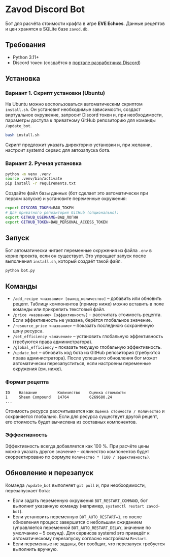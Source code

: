 # Zavod Discord Bot

Бот для расчёта стоимости крафта в игре **EVE Echoes**. Данные рецептов и цен
хранятся в SQLite базе `zavod.db`.

## Требования

- Python 3.11+
- Discord токен (создаётся в [портале разработчика Discord](https://discord.com/developers/applications))

## Установка

### Вариант 1. Скрипт установки (Ubuntu)

На Ubuntu можно воспользоваться автоматическим скриптом `install.sh`. Он установит
необходимые зависимости, создаст виртуальное окружение, запросит Discord токен и,
при необходимости, параметры доступа к приватному GitHub репозиторию для команды
`/update_bot`.

```bash
bash install.sh
```

Скрипт предложит указать директорию установки и, при желании, настроит systemd
сервис для автозапуска бота.

### Вариант 2. Ручная установка

```bash
python -m venv .venv
source .venv/bin/activate
pip install -r requirements.txt
```

Создайте файл базы данных (бот сделает это автоматически при первом запуске)
и установите переменные окружения:

```bash
export DISCORD_TOKEN=ВАШ_ТОКЕН
# Для приватного репозитория GitHub (опционально):
export GITHUB_USERNAME=ВАШ_ЛОГИН
export GITHUB_TOKEN=ВАШ_PERSONAL_ACCESS_TOKEN
```

## Запуск

Бот автоматически читает переменные окружения из файла `.env` в корне проекта,
если он существует. Это упрощает запуск после выполнения `install.sh`, который
создаёт такой файл.

```bash
python bot.py
```

## Команды

- `/add_recipe <название> [выход_количество]` – добавить или обновить рецепт.
  Таблицу компонентов (пример ниже) можно вставить в поле команды или прикрепить
  текстовый файл.
- `/price <название> [эффективность]` – рассчитать стоимость рецепта. Если
  эффективность не указана, берётся глобальное значение.
- `/resource_price <название>` – показать последнюю сохранённую цену ресурса.
- `/set_efficiency <значение>` – установить глобальную эффективность (требуются
  права администратора).
- `/global_efficiency` – показать текущую глобальную эффективность.
- `/update_bot` – обновить код бота из GitHub репозитория (требуются права
  администратора). После успешного обновления бот может автоматически
  перезапуститься, если настроены переменные окружения (см. ниже).

### Формат рецепта

```
ID    Название         Количество    Оценка стоимости
1     Sheen Compound   14764         6269680.24
...
```

Стоимость ресурса рассчитывается как `Оценка стоимости / Количество` и
сохраняется глобально. Если для ресурса существует другой рецепт, его стоимость
будет вычислена из составных компонентов.

### Эффективность

Эффективность всегда добавляется как 100 %. При расчёте цены можно указать
другое значение – количество компонентов будет скорректировано по формуле
`Количество * (100 / эффективность)`.

## Обновление и перезапуск

Команда `/update_bot` выполняет `git pull` и, при необходимости, перезапускает
бота:

- Если задать переменную окружения `BOT_RESTART_COMMAND`, бот выполнит указанную
  команду (например, `systemctl restart zavod-bot`).
- Если установить переменную `BOT_AUTO_RESTART=1`, то после обновления процесс
  завершится с небольшим ожиданием (управляется переменной
  `BOT_AUTO_RESTART_DELAY`, значение по умолчанию – 5 секунд). Для сервисов
  systemd это приведёт к автоматическому перезапуску согласно настройкам
  `Restart`.
- Если переменные не заданы, бот сообщит, что перезапуск требуется выполнить
  вручную.
